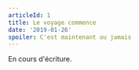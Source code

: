 ```yaml
---
articleId: 1
title: Le voyage commence
date: '2019-01-26'
spoiler: C'est maintenant ou jamais
---
```


En cours d'écriture.
